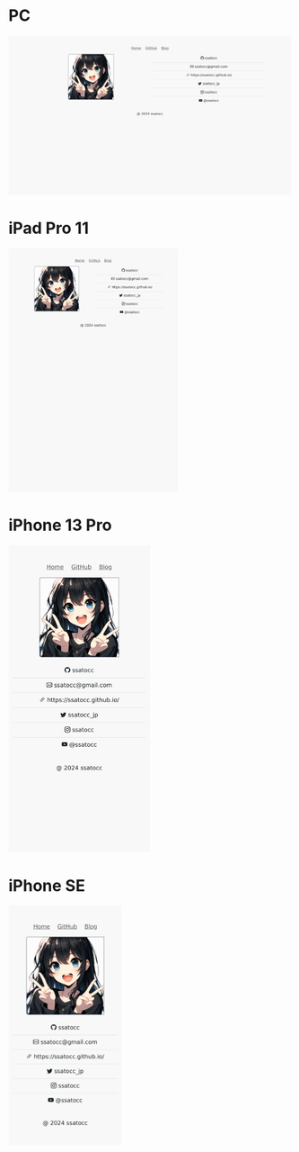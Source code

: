 # PC

![](https://raw.githubusercontent.com/ssatocc/ssatocc.github.io/main/screenshots/default.png)

# iPad Pro 11

<img src="https://raw.githubusercontent.com/ssatocc/ssatocc.github.io/main/screenshots/ipad-pro-11.png" width="60%"></img>

# iPhone 13 Pro

<img src="https://raw.githubusercontent.com/ssatocc/ssatocc.github.io/main/screenshots/iphone-13-pro.png" width="50%"></img>

# iPhone SE

<img src="https://raw.githubusercontent.com/ssatocc/ssatocc.github.io/main/screenshots/iphone-se.png" width="40%"></img>
